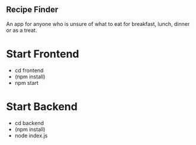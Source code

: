 ## Recipe Finder

An app for anyone who is unsure of what to eat for breakfast, lunch, dinner or as a treat. 

# Start Frontend

* cd frontend
* (npm install)
* npm start

# Start Backend

* cd backend
* (npm install)
* node index.js
